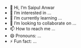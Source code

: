 - 👋 Hi, I’m Saipul Anwar
- 👀 I’m interested in ...
- 🌱 I’m currently learning ...
- 💞️ I’m looking to collaborate on ...
- 📫 How to reach me ...
- 😄 Pronouns: ...
- ⚡ Fun fact: ...

<!---
pulanwr/pulanwr is a ✨ special ✨ repository because its `README.md` (this file) appears on your GitHub profile.
You can click the Preview link to take a look at your changes.
--->
